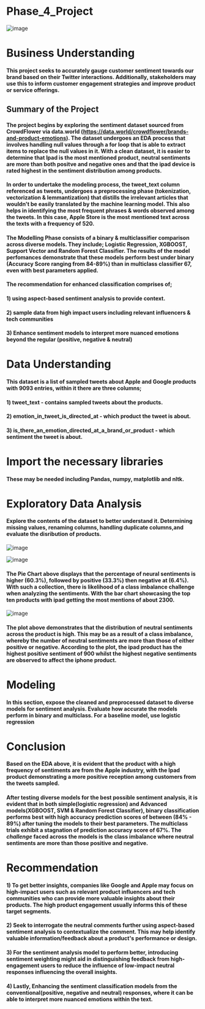 # Phase_4_Project
![image](https://github.com/user-attachments/assets/74a57338-0a78-4c82-a892-d91bcefec033)
# **Business Understanding**
#### This project seeks to accurately gauge customer sentiment towards our brand based on their Twitter interactions. Additionally, stakeholders may use this to inform customer engagement strategies and improve product or service offerings.
## **Summary of the Project**

#### The project begins by exploring the sentiment dataset sourced from CrowdFlower via data.world (https://data.world/crowdflower/brands-and-product-emotions). The dataset undergoes an EDA process that involves handling null values through a for loop that is able to extract items to replace the null values in it. With a clean dataset, it is easier to determine that Ipad is the most mentioned product, neutral sentiments are more than both positve and negative ones and that the ipad device is rated highest in the sentiment distribution among products.

#### In order to undertake the modeling process, the tweet_text column referenced as tweets, undergoes a preprocessing phase (tokenization, vectorization & lemmantization) that distills the irrelevant articles that wouldn't be easily translated by the machine learning model. This also helps in identifying the most frequent phrases & words observed among the tweets. In this case, Apple Store is the most mentioned text across the texts with a frequency of 520. 

#### The Modelling Phase consists of a binary & multiclassifier comparison across diverse models. They include; Logistic Regression, XGBOOST, Support Vector and Random Forest Classifier. The results of the model perfomances demonstrate that these models perform best under binary (Accuracy Score ranging from 84-89%) than in multiclass classifier 67, even with best parameters applied. 

#### The recommendation for enhanced classification comprises of; 
#### 1) using aspect-based sentiment analysis to provide context.
#### 2) sample data from high impact users including relevant   influencers & tech communities 
#### 3) Enhance sentiment models to interpret more nuanced emotions beyond the regular (positive, negative & neutral)

# **Data Understanding**

#### This dataset is a list of sampled tweets about Apple and Google products with 9093 entries, within it there are three columns;

   #### 1) tweet_text - contains sampled tweets about the products.

   #### 2) emotion_in_tweet_is_directed_at - which product the tweet is about.
   
   #### 3) is_there_an_emotion_directed_at_a_brand_or_product - which sentiment the tweet is about. 

# **Import the necessary libraries**

#### These may be needed including Pandas, numpy, matplotlib and nltk.
# **Exploratory Data Analysis**

#### Explore the contents of the dataset to better understand it. Determining missing values, renaming columns, handling duplicate columns,and evaluate the disribution of products.

![image](https://github.com/user-attachments/assets/64c9b07a-d97a-403e-a4d9-8b29cdfe9745)

![image](https://github.com/user-attachments/assets/fc26b740-c404-44b8-b23a-496f3d0ce795)

#### The Pie Chart above displays that the percentage of neural sentiments is higher (60.3%), followed by positive (33.3%) then negative at (6.4%). With such a collection, there is likelihood of a class imbalance challenge when analyzing the sentiments. With the bar chart showcasing the top ten products with ipad getting the most mentions of about 2300.
![image](https://github.com/user-attachments/assets/8c4e38a8-4bd4-4ee6-9a97-83a46f3b7c54)

 #### The plot above demonstrates that the distribution of neutral sentiments across the product is high. This may be as a result of a class imbalance, whereby the number of neutral sentiments are more than those of either positive or negative. According to the plot, the ipad product has the highest positive sentiment of 900 whilst the highest negative sentiments are observed to affect the iphone product.  

 # **Modeling**

#### In this section, expose the cleaned and preprocessed dataset to diverse models for sentiment analysis. Evaluate how accurate the models perform in binary and multiclass. For a baseline model, use logistic regression
# **Conclusion**

#### Based on the EDA above, it is evident that the product with a high frequency of sentiments are from the Apple industry, with the Ipad product demonstrating a more positive reception among customers from the tweets sampled.

#### After testing diverse models for the best possible sentiment analysis, it is evident that in both simple(logistic regression) and Advanced models(XGBOOST, SVM & Random Forest Classifier), binary classification performs best with high accuracy prediction scores of between (84% - 89%) after tuning the models to their best parameters. The multiclass trials exhibit a stagnation of prediction accuracy score of 67%. The *challenge* faced across the models is the class imbalance where neutral sentiments are more than those positive and negative.

# **Recommendation**

#### 1) To get better insights, companies like Google and Apple may focus on high-impact users such as relevant product influencers and tech communities who can provide more valuable insights about their products. The high product engagement usually informs this of these target segments.

#### 2) Seek to interrogate the neutral comments further using aspect-based sentiment analysis to contextualize the comment. This may help identify valuable information/feedback about a product's performance or design.

#### 3) For the sentiment analysis model to perform better, introducing sentiment weighting might aid in distinguishing feedback from high-engagement users to reduce the influence of low-impact neutral responses influencing the overall insights.

#### 4) Lastly, Enhancing the sentiment classification models from the conventional(positive, negative and neutral) responses, where it can be able to interpret more nuanced emotions within the text.  


